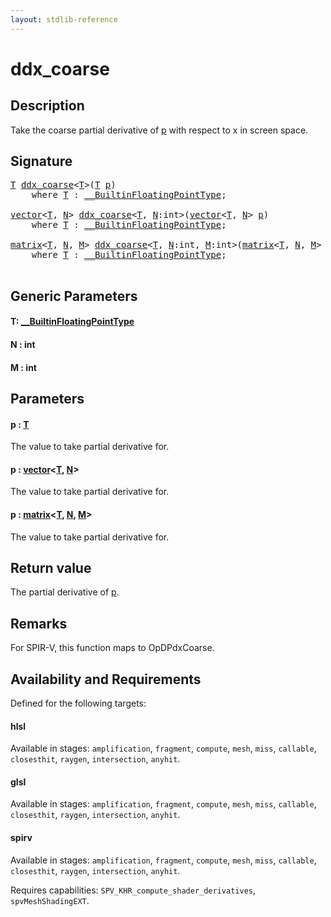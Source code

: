 ```yaml
---
layout: stdlib-reference
---
```


# ddx\_coarse

## Description

Take the coarse partial derivative of <span class='code'><a href="ddx_coarse#decl-p" class="code_param">p</a></span> with respect to x in screen space.



## Signature 

<pre>
<a href="ddx_coarse#typeparam-T" class="code_type">T</a> <a href="ddx_coarse">ddx_coarse</a>&lt;<a href="ddx_coarse#typeparam-T" class="code_type">T</a>&gt;(<a href="ddx_coarse#typeparam-T" class="code_type">T</a> <a href="ddx_coarse#decl-p" class="code_param">p</a>)
    <span class='code_keyword'>where</span> <a href="ddx_coarse#typeparam-T" class="code_type">T</a> : <a href="../interfaces/0_builtinfloatingpointtype-029hm/index" class="code_type">__BuiltinFloatingPointType</a>;

<a href="../types/vector/index" class="code_type">vector</a>&lt;<a href="ddx_coarse#typeparam-T" class="code_type">T</a>, <a href="ddx_coarse#decl-N" class="code_var">N</a>&gt; <a href="ddx_coarse">ddx_coarse</a>&lt;<a href="ddx_coarse#typeparam-T" class="code_type">T</a>, <a href="ddx_coarse#decl-N" class="code_var">N</a>:<span class="code_keyword">int</span>&gt;(<a href="../types/vector/index" class="code_type">vector</a>&lt;<a href="ddx_coarse#typeparam-T" class="code_type">T</a>, <a href="ddx_coarse#decl-N" class="code_var">N</a>&gt; <a href="ddx_coarse#decl-p" class="code_param">p</a>)
    <span class='code_keyword'>where</span> <a href="ddx_coarse#typeparam-T" class="code_type">T</a> : <a href="../interfaces/0_builtinfloatingpointtype-029hm/index" class="code_type">__BuiltinFloatingPointType</a>;

<a href="../types/matrix/index" class="code_type">matrix</a>&lt;<a href="ddx_coarse#typeparam-T" class="code_type">T</a>, <a href="ddx_coarse#decl-N" class="code_var">N</a>, <a href="ddx_coarse#decl-M" class="code_var">M</a>&gt; <a href="ddx_coarse">ddx_coarse</a>&lt;<a href="ddx_coarse#typeparam-T" class="code_type">T</a>, <a href="ddx_coarse#decl-N" class="code_var">N</a>:<span class="code_keyword">int</span>, <a href="ddx_coarse#decl-M" class="code_var">M</a>:<span class="code_keyword">int</span>&gt;(<a href="../types/matrix/index" class="code_type">matrix</a>&lt;<a href="ddx_coarse#typeparam-T" class="code_type">T</a>, <a href="ddx_coarse#decl-N" class="code_var">N</a>, <a href="ddx_coarse#decl-M" class="code_var">M</a>&gt; <a href="ddx_coarse#decl-p" class="code_param">p</a>)
    <span class='code_keyword'>where</span> <a href="ddx_coarse#typeparam-T" class="code_type">T</a> : <a href="../interfaces/0_builtinfloatingpointtype-029hm/index" class="code_type">__BuiltinFloatingPointType</a>;

</pre>

## Generic Parameters

####  <a id="typeparam-T"></a>T: [\_\_BuiltinFloatingPointType](../interfaces/0_builtinfloatingpointtype-029hm/index)
####  <a id="decl-N"></a>N  : int
####  <a id="decl-M"></a>M  : int

## Parameters

####  <a id="decl-p"></a>p  : [T](ddx_coarse#typeparam-T)
The value to take partial derivative for.

####  <a id="decl-p"></a>p  : [vector](../types/vector/index)\<[T](../types/vector/index#typeparam-T), [N](../types/vector/index#decl-N)\>
The value to take partial derivative for.

####  <a id="decl-p"></a>p  : [matrix](../types/matrix/index)\<[T](), [N](../types/matrix/index#decl-N), [M](../types/matrix/index#decl-M)\>
The value to take partial derivative for.


## Return value
The partial derivative of <span class='code'><a href="ddx_coarse#decl-p" class="code_param">p</a></span>.

## Remarks
For SPIR-V, this function maps to <span class='code'>OpDPdxCoarse</span>.


## Availability and Requirements

Defined for the following targets:

#### hlsl
Available in stages: `amplification`, `fragment`, `compute`, `mesh`, `miss`, `callable`, `closesthit`, `raygen`, `intersection`, `anyhit`.

#### glsl
Available in stages: `amplification`, `fragment`, `compute`, `mesh`, `miss`, `callable`, `closesthit`, `raygen`, `intersection`, `anyhit`.

#### spirv
Available in stages: `amplification`, `fragment`, `compute`, `mesh`, `miss`, `callable`, `closesthit`, `raygen`, `intersection`, `anyhit`.

Requires capabilities: `SPV_KHR_compute_shader_derivatives`, `spvMeshShadingEXT`.


